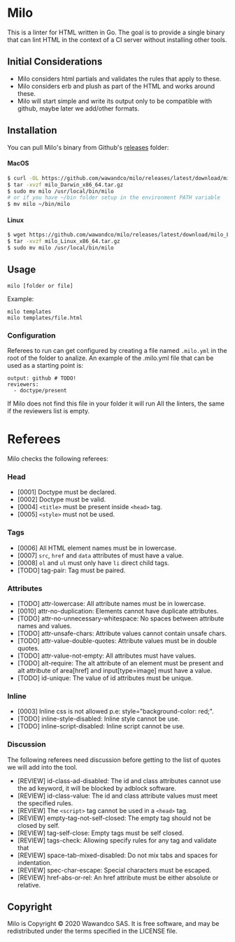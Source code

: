# Milo

This is a linter for HTML written in Go. The goal is to provide a single binary that can lint HTML in the context of a CI server without installing other tools.

## Initial Considerations

- Milo considers html partials and validates the rules that apply to these.
- Milo considers erb and plush as part of the HTML and works around these.
- Milo will start simple and write its output only to be compatible with github, maybe later we add/other formats.

## Installation

You can pull Milo's binary from Github's [releases](https://github.com/wawandco/milo/releases) folder:

#### MacOS
```sh
$ curl -OL https://github.com/wawandco/milo/releases/latest/download/milo_Darwin_x86_64.tar.gz
$ tar -xvzf milo_Darwin_x86_64.tar.gz
$ sudo mv milo /usr/local/bin/milo
# or if you have ~/bin folder setup in the environment PATH variable
$ mv milo ~/bin/milo
```

#### Linux
```sh
$ wget https://github.com/wawandco/milo/releases/latest/download/milo_Linux_x86_64.tar.gz
$ tar -xvzf milo_Linux_x86_64.tar.gz
$ sudo mv milo /usr/local/bin/milo
```

## Usage

```
milo [folder or file]
```

Example:

```
milo templates
milo templates/file.html
```

### Configuration

Referees to run can get configured by creating a file named `.milo.yml` in the root of the folder to analize. An example of the .milo.yml file that can be used as a starting point is:

```
output: github # TODO!
reviewers:
  - doctype/present 
```

If Milo does not find this file in your folder it will run All the linters, the same if the reviewers list is empty.

# Referees

Milo checks the following referees:

### Head

- [0001] Doctype must be declared.
- [0002] Doctype must be valid.
- [0004] `<title>` must be present inside `<head>` tag.
- [0005] `<style>` must not be used.

### Tags

- [0006] All HTML element names must be in lowercase.
- [0007] `src`, `href` and `data` attributes of must have a value.
- [0008] `ol` and `ul` must only have `li` direct child tags.
- [TODO] tag-pair: Tag must be paired.

### Attributes

- [TODO] attr-lowercase: All attribute names must be in lowercase.
- [0010] attr-no-duplication: Elements cannot have duplicate attributes.
- [TODO] attr-no-unnecessary-whitespace: No spaces between attribute names and values.
- [TODO] attr-unsafe-chars: Attribute values cannot contain unsafe chars.
- [TODO] attr-value-double-quotes: Attribute values must be in double quotes.
- [TODO] attr-value-not-empty: All attributes must have values.
- [TODO] alt-require: The alt attribute of an element must be present and alt attribute of area[href] and input[type=image] must have a value.
- [TODO] id-unique: The value of id attributes must be unique.

### Inline

- [0003] Inline css is not allowed p.e: style="background-color: red;".
- [TODO] inline-style-disabled: Inline style cannot be use.
- [TODO] inline-script-disabled: Inline script cannot be use.

### Discussion

The following referees need discussion before getting to the list of quotes we will add into the tool.

- [REVIEW] id-class-ad-disabled: The id and class attributes cannot use the ad keyword, it will be blocked by adblock software.
- [REVIEW] id-class-value: The id and class attribute values must meet the specified rules.
- [REVIEW] The `<script>` tag cannot be used in a `<head>` tag.
- [REVIEW] empty-tag-not-self-closed: The empty tag should not be closed by self.
- [REVIEW] tag-self-close: Empty tags must be self closed.
- [REVIEW] tags-check: Allowing specify rules for any tag and validate that
- [REVIEW] space-tab-mixed-disabled: Do not mix tabs and spaces for indentation.
- [REVIEW] spec-char-escape: Special characters must be escaped.
- [REVIEW] href-abs-or-rel: An href attribute must be either absolute or relative.

## Copyright

Milo is Copyright © 2020 Wawandco SAS. It is free software, and may be redistributed under the terms specified in the LICENSE file.


